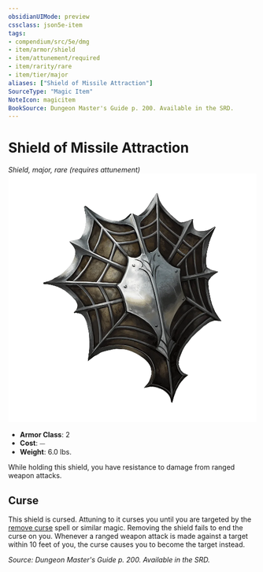 ```yaml
---
obsidianUIMode: preview
cssclass: json5e-item
tags:
- compendium/src/5e/dmg
- item/armor/shield
- item/attunement/required
- item/rarity/rare
- item/tier/major
aliases: ["Shield of Missile Attraction"]
SourceType: "Magic Item"
NoteIcon: magicitem
BookSource: Dungeon Master's Guide p. 200. Available in the SRD.
---
```

# Shield of Missile Attraction
*Shield, major, rare (requires attunement)*  
![](https://raw.githubusercontent.com/5etools-mirror-2/5etools-img/main/items/DMG/Shield%20of%20Missile%20Attraction.webp#right)  

- **Armor Class**: 2
- **Cost**: ⏤
- **Weight**: 6.0 lbs.

While holding this shield, you have resistance to damage from ranged weapon attacks.

## Curse

This shield is cursed. Attuning to it curses you until you are targeted by the [remove curse](/3-Mechanics/CLI/spells/remove-curse.md) spell or similar magic. Removing the shield fails to end the curse on you. Whenever a ranged weapon attack is made against a target within 10 feet of you, the curse causes you to become the target instead.

*Source: Dungeon Master's Guide p. 200. Available in the SRD.*